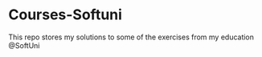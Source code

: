 # Courses-Softuni
This repo stores my solutions to some of the exercises from my education @SoftUni
